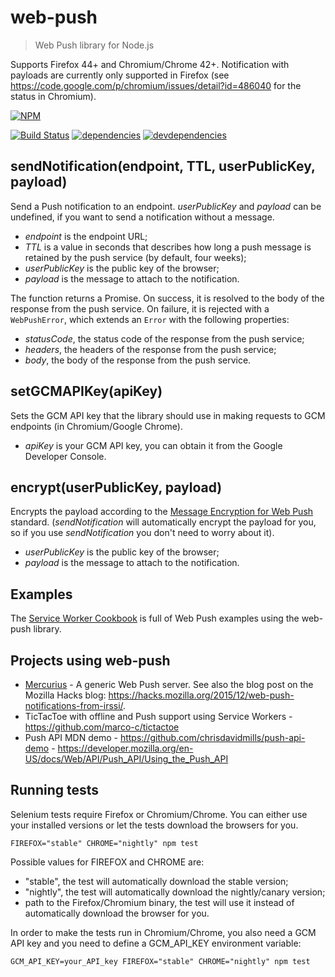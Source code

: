 # web-push
> Web Push library for Node.js

Supports Firefox 44+ and Chromium/Chrome 42+.
Notification with payloads are currently only supported in Firefox (see https://code.google.com/p/chromium/issues/detail?id=486040 for the status in Chromium).

[![NPM](https://nodei.co/npm/web-push.svg?downloads=true)](https://www.npmjs.com/package/web-push)

[![Build Status](https://travis-ci.org/marco-c/web-push.svg?branch=master)](https://travis-ci.org/marco-c/web-push)
[![dependencies](https://david-dm.org/marco-c/web-push.svg)](https://david-dm.org/marco-c/web-push)
[![devdependencies](https://david-dm.org/marco-c/web-push/dev-status.svg)](https://david-dm.org/marco-c/web-push#info=devDependencies)

## sendNotification(endpoint, TTL, userPublicKey, payload)

Send a Push notification to an endpoint. *userPublicKey* and *payload* can be undefined, if you want to send a notification without a message.
- *endpoint* is the endpoint URL;
- *TTL* is a value in seconds that describes how long a push message is retained by the push service (by default, four weeks);
- *userPublicKey* is the public key of the browser;
- *payload* is the message to attach to the notification.

The function returns a Promise. On success, it is resolved to the body of the response from the push service. On failure, it is rejected with a `WebPushError`, which extends an `Error` with the following properties:
- *statusCode*, the status code of the response from the push service;
- *headers*, the headers of the response from the push service;
- *body*, the body of the response from the push service.

## setGCMAPIKey(apiKey)

Sets the GCM API key that the library should use in making requests to GCM endpoints (in Chromium/Google Chrome).
- *apiKey* is your GCM API key, you can obtain it from the Google Developer Console.

## encrypt(userPublicKey, payload)

Encrypts the payload according to the [Message Encryption for Web Push](https://tools.ietf.org/html/draft-thomson-webpush-encryption-00) standard. (*sendNotification* will automatically encrypt the payload for you, so if you use *sendNotification* you don't need to worry about it).
- *userPublicKey* is the public key of the browser;
- *payload* is the message to attach to the notification.

## Examples

The [Service Worker Cookbook](https://serviceworke.rs/) is full of Web Push examples using the web-push library.

## Projects using web-push

- [Mercurius](https://github.com/marco-c/mercurius) - A generic Web Push server. See also the blog post on the Mozilla Hacks blog: https://hacks.mozilla.org/2015/12/web-push-notifications-from-irssi/.
- TicTacToe with offline and Push support using Service Workers - https://github.com/marco-c/tictactoe
- Push API MDN demo - https://github.com/chrisdavidmills/push-api-demo - https://developer.mozilla.org/en-US/docs/Web/API/Push_API/Using_the_Push_API

## Running tests

Selenium tests require Firefox or Chromium/Chrome. You can either use your installed versions or let the tests download the browsers for you.

```
FIREFOX="stable" CHROME="nightly" npm test
```

Possible values for FIREFOX and CHROME are:
- "stable", the test will automatically download the stable version;
- "nightly", the test will automatically download the nightly/canary version;
- path to the Firefox/Chromium binary, the test will use it instead of automatically download the browser for you.

In order to make the tests run in Chromium/Chrome, you also need a GCM API key and you need to define a GCM_API_KEY environment variable:
```
GCM_API_KEY=your_API_key FIREFOX="stable" CHROME="nightly" npm test
```
